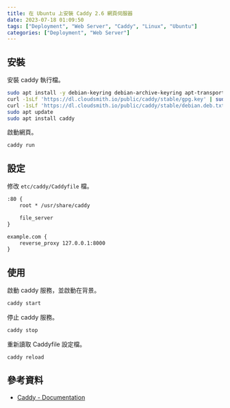 ```yaml
---
title: 在 Ubuntu 上安裝 Caddy 2.6 網頁伺服器
date: 2023-07-18 01:09:50
tags: ["Deployment", "Web Server", "Caddy", "Linux", "Ubuntu"]
categories: ["Deployment", "Web Server"]
---
```


## 安裝

安裝 caddy 執行檔。

```bash
sudo apt install -y debian-keyring debian-archive-keyring apt-transport-https
curl -1sLf 'https://dl.cloudsmith.io/public/caddy/stable/gpg.key' | sudo gpg --dearmor -o /usr/share/keyrings/caddy-stable-archive-keyring.gpg
curl -1sLf 'https://dl.cloudsmith.io/public/caddy/stable/debian.deb.txt' | sudo tee /etc/apt/sources.list.d/caddy-stable.list
sudo apt update
sudo apt install caddy
```

啟動網頁。

```bash
caddy run
```

## 設定

修改 `etc/caddy/Caddyfile` 檔。

```txt
:80 {
    root * /usr/share/caddy

    file_server
}

example.com {
    reverse_proxy 127.0.0.1:8000
}
```

## 使用

啟動 caddy 服務，並啟動在背景。

```bash
caddy start
```

停止 caddy 服務。

```bash
caddy stop
```

重新讀取 Caddyfile 設定檔。

```bash
caddy reload
```

## 參考資料

- [Caddy - Documentation](https://caddyserver.com/docs/)
